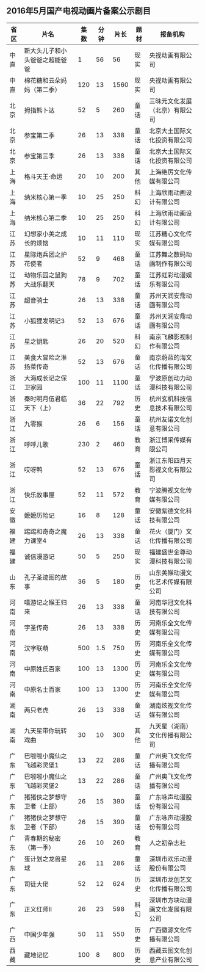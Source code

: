 ## 2016年5月国产电视动画片备案公示剧目
 省区 | 片名 | 集数 | 分钟 | 片长 | 题材 | 报备机构 
---|---|---|---|---|---|---
 中直 | 新大头儿子和小头爸爸之超能爸爸 | 1 | 56 | 56 | 现实 | 央视动画有限公司 
 中直 | 棉花糖和云朵妈妈（第二季） | 120 | 13 | 1560 | 现实 | 央视动画有限公司 
 北京 | 拇指熊卜达 | 52 | 5 | 260 | 童话 | 三昧元文化发展（北京）有限公司 
 北京 | 参宝第二季 | 26 | 13 | 338 | 童话 | 北京大土国际文化投资有限公司 
 北京 | 参宝第三季 | 26 | 13 | 338 | 童话 | 北京大土国际文化投资有限公司 
 上海 | 格斗天王·命运 | 20 | 10 | 200 | 其他 | 上海绝厉文化传媒有限公司 
 上海 | 纳米核心第一季 | 10 | 25 | 250 | 科幻 | 上海欣雨动画设计有限公司 
 上海 | 纳米核心第二季 | 10 | 25 | 250 | 科幻 | 上海欣雨动画设计有限公司 
 江苏 | 幻想家小美之成长的烦恼 | 10 | 11 | 110 | 现实 | 江苏糖心文化传媒有限公司 
 江苏 | 星际炮兵团之护花使者 | 52 | 9 | 468 | 童话 | 江苏舞之数码动画制作有限公司 
 江苏 | 动物乐园之鼠狗大战乐翻天 | 78 | 9 | 702 | 童话 | 江苏虹彩动漫娱乐有限公司 
 江苏 | 超音骑士 | 26 | 13 | 338 | 童话 | 苏州天润安鼎动画有限公司 
 江苏 | 小狐狸发明记3 | 52 | 13 | 676 | 童话 | 苏州天润安鼎动画有限公司 
 江苏 | 星之钥匙 | 26 | 20 | 520 | 科幻 | 南京飞麟影视制作有限公司 
 江苏 | 美食大冒险之淮扬菜传奇 | 52 | 13 | 676 | 童话 | 南京蔚蓝的海文化传播有限公司 
 浙江 | 大海成长记之保卫家园 | 100 | 11 | 1100 | 童话 | 宁波原创动力动漫科技有限公司 
 浙江 | 秦时明月伍君临天下（上） | 36 | 22 | 792 | 历史 | 杭州玄机科技信息技术有限公司 
 浙江 | 九零猴 | 26 | 6 | 156 | 童话 | 杭州友诺文化创意有限公司 
 浙江 | 呼呼儿歌 | 230 | 2 | 460 | 教育 | 浙江博采传媒有限公司 
 浙江 | 哎呀鸭 | 52 | 13 | 676 | 童话 | 浙江东阳四月天影视文化有限公司 
 浙江 | 快乐故事屋 | 52 | 11 | 572 | 教育 | 宁波腾视文化传媒有限公司 
 安徽 | 嬷嬷历险记 | 16 | 8 | 128 | 童话 | 安徽紫德文化科技有限公司 
 福建 | 踢踢和奇奇之魔力课堂4 | 26 | 13 | 338 | 童话 | 花火（厦门）文化传播有限公司 
 福建 | 诚信漫游记 | 50 | 5 | 250 | 现实 | 福建盛世金尊动漫科技有限公司 
 山东 | 孔子圣迹图的故事 | 36 | 5 | 180 | 历史 | 山东美猴动漫文化艺术传媒有限公司 
 河南 | 嘻游记之猴王归来 | 26 | 13 | 338 | 童话 | 河南华冠文化科技有限公司 
 河南 | 字圣传奇 | 26 | 13 | 338 | 历史 | 河南乐全文化传媒有限公司 
 河南 | 汉字联萌 | 500 | 1.5 | 750 | 历史 | 河南乐全文化传媒有限公司 
 河南 | 中原姓氏百家 | 100 | 13 | 1300 | 历史 | 河南乐全文化传媒有限公司 
 河南 | 中原名士百家 | 100 | 13 | 1300 | 历史 | 河南乐全文化传媒有限公司 
 湖南 | 两只老虎 | 26 | 13 | 338 | 童话 | 湖南炫视文化传媒有限公司 
 湖南 | 九天星带你玩转戏曲 | 30 | 10 | 300 | 其他 | 九天星（湖南）文化传播有限公司 
 广东 | 巴啦啦小魔仙之飞越彩灵堡1 | 13 | 22 | 286 | 童话 | 广州奥飞文化传播有限公司 
 广东 | 巴啦啦小魔仙之飞越彩灵堡2 | 13 | 22 | 286 | 童话 | 广州奥飞文化传播有限公司 
 广东 | 猪猪侠之梦想守卫者（上部） | 26 | 15 | 390 | 童话 | 广东咏声动漫股份有限公司 
 广东 | 猪猪侠之梦想守卫者（下部） | 26 | 15 | 390 | 童话 | 广东咏声动漫股份有限公司 
 广东 | 青春期的秘密（第一季） | 26 | 10 | 260 | 教育 | 人之初杂志社 
 广东 | 蛋计划之龙兽星球 | 26 | 11 | 286 | 童话 | 深圳市欢乐动漫股份有限公司 
 广东 | 司徒大佬 | 52 | 12 | 624 | 历史 | 深圳市龙创艺文化传播有限公司 
 广东 | 正义红师Ⅱ | 26 | 23 | 598 | 科幻 | 深圳市方块动漫画文化发展有限公司 
 广西 | 中国少年强 | 50 | 11 | 550 | 历史 | 广西徽源文化传播有限公司 
 西藏 | 藏地记忆 | 100 | 8 | 800 | 历史 | 西藏云图文化创意产业有限公司 